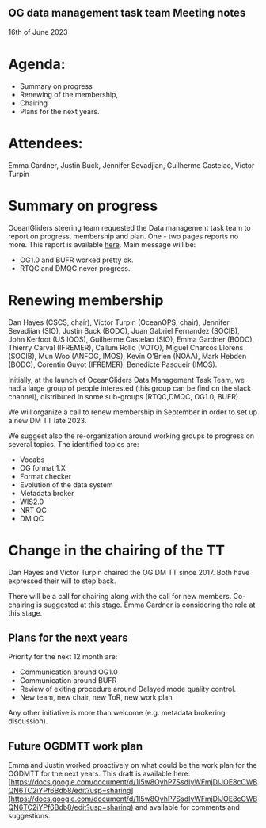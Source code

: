 ## OG data management task team Meeting notes ##
16th of June 2023

# Agenda:
* Summary on progress
* Renewing of the membership,
* Chairing
* Plans for the next years.

# Attendees:
Emma Gardner, Justin Buck, Jennifer Sevadjian, Guilherme Castelao, Victor Turpin


# Summary on progress
OceanGliders steering team requested the Data management task team to report on progress, membership and plan. 
One - two pages reports no more. This report is available [here](https://github.com/OceanGlidersCommunity/meeting_notes/blob/main/2023/OGCalForTaskTeamReviewJune2023.md).
Main message will be:
* OG1.0 and BUFR worked pretty ok.
* RTQC and DMQC never progress.


# Renewing membership
Dan Hayes (CSCS, chair), Victor Turpin (OceanOPS, chair), Jennifer Sevadjian (SIO), Justin Buck (BODC), Juan Gabriel Fernandez (SOCIB), John Kerfoot (US IOOS), Guilherme Castelao (SIO), Emma Gardner (BODC), Thierry Carval (IFREMER), Callum Rollo (VOTO), Miguel Charcos Llorens (SOCIB), Mun Woo (ANFOG, IMOS), Kevin O’Brien (NOAA), Mark Hebden (BODC), Corentin Guyot (IFREMER), Benedicte Pasqueir (IMOS).

Initially, at the launch of OceanGliders Data Management Task Team, we had a large group of people interested (this group can be find on the slack channel), distributed in some sub-groups (RTQC,DMQC, OG1.0, BUFR). 

We will organize a call to renew membership in September in order to set up a new DM TT late 2023.

We suggest also the re-organization around working groups to progress on several topics. The identified topics are:
* Vocabs
* OG format 1.X
* Format checker
* Evolution of the data system
* Metadata broker
* WIS2.0
* NRT QC
* DM QC

# Change in the chairing of the TT
Dan Hayes and Victor Turpin chaired the OG DM TT since 2017. Both have expressed their will to step back.

There will be a call for chairing along with the call for new members.
Co-chairing is suggested at this stage.
Emma Gardner is considering the role at this stage.

## Plans for the next years
Priority for the next 12 month are:
* Communication around OG1.0
* Communication around BUFR
* Review of exiting procedure around Delayed mode quality control.
* New team, new chair, new ToR, new work plan

Any other initiative is more than welcome (e.g. metadata brokering discussion).

## Future OGDMTT work plan
Emma and Justin worked proactively on what could be the work plan for the OGDMTT for the next years. This draft is available here: [https://docs.google.com/document/d/1I5w8OyhP7SsdIyWFmjDlJOE8cCWBQN6TC2iYPf6Bdb8/edit?usp=sharing](https://docs.google.com/document/d/1I5w8OyhP7SsdIyWFmjDlJOE8cCWBQN6TC2iYPf6Bdb8/edit?usp=sharing) and available for comments and suggestions.

